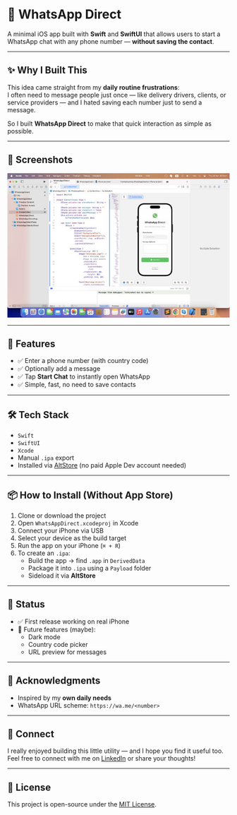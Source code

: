 # 📱 WhatsApp Direct

A minimal iOS app built with **Swift** and **SwiftUI** that allows users to start a WhatsApp chat with any phone number — **without saving the contact**.

---

## ✨ Why I Built This

This idea came straight from my **daily routine frustrations**:  
I often need to message people just once — like delivery drivers, clients, or service providers — and I hated saving each number just to send a message.

So I built **WhatsApp Direct** to make that quick interaction as simple as possible.

---

## 📸 Screenshots

<p align="center">
  <img src="screen.jpeg" width="550" alt="Main Screen">
</p>

---

## 🚀 Features

- ✅ Enter a phone number (with country code)
- ✅ Optionally add a message
- ✅ Tap **Start Chat** to instantly open WhatsApp
- ✅ Simple, fast, no need to save contacts

---

## 🛠 Tech Stack

- `Swift`
- `SwiftUI`
- `Xcode`
- Manual `.ipa` export
- Installed via [AltStore](https://altstore.io/) (no paid Apple Dev account needed)

---

## 📦 How to Install (Without App Store)

1. Clone or download the project
2. Open `WhatsAppDirect.xcodeproj` in Xcode
3. Connect your iPhone via USB
4. Select your device as the build target
5. Run the app on your iPhone (`⌘ + R`)
6. To create an `.ipa`:
   - Build the app → find `.app` in `DerivedData`
   - Package it into `.ipa` using a `Payload` folder
   - Sideload it via **AltStore**

---

## 📍 Status

- ✅ First release working on real iPhone
- 🚧 Future features (maybe):
  - Dark mode
  - Country code picker
  - URL preview for messages

---

## 🙌 Acknowledgments

- Inspired by my **own daily needs**
- WhatsApp URL scheme: `https://wa.me/<number>`

---

## 💬 Connect

I really enjoyed building this little utility — and I hope you find it useful too.  
Feel free to connect with me on [LinkedIn](https://www.linkedin.com/) or share your thoughts!

---

## 📄 License

This project is open-source under the [MIT License](LICENSE).
